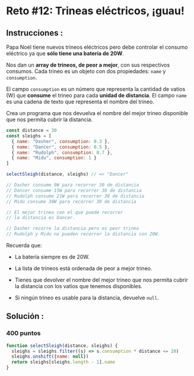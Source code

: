 # Reto #12: Trineas eléctricos, ¡guau!

## Instrucciones :

Papa Noél tiene nuevos trineos eléctricos pero debe controlar el consumo eléctrico ya que **sólo tiene una batería de 20W**.

Nos dan un **array de trineos, de peor a mejor**, con sus respectivos consumos. Cada trineo es un objeto con dos propiedades: `name` y `consumption`.

El campo `consumption` es un número que representa la cantidad de vatios (W) que **consume** el trineo para cada **unidad de distancia**. El campo `name` es una cadena de texto que representa el nombre del trineo.

Crea un programa que nos devuelva el nombre del mejor trineo disponible que nos permita cubrir la distancia.

```js
const distance = 30
const sleighs = [
  { name: "Dasher", consumption: 0.3 },
  { name: "Dancer", consumption: 0.5 },
  { name: "Rudolph", consumption: 0.7 },
  { name: "Midu", consumption: 1 }
]

selectSleigh(distance, sleighs) // => "Dancer"

// Dasher consume 9W para recorrer 30 de distancia
// Dancer consume 15W para recorrer 30 de distancia
// Rudolph consume 21W para recorrer 30 de distancia
// Midu consume 30W para recorrer 30 de distancia

// El mejor trineo con el que puede recorrer
// la distancia es Dancer.

// Dasher recorre la distancia pero es peor trineo
// Rudolph y Midu no pueden recorrer la distancia con 20W.
```

Recuerda que:

- La batería siempre es de 20W.

- La lista de trineos está ordenada de peor a mejor trineo.

- Tienes que devolver el nombre del mejor trineo que nos permita cubrir la distancia con los vatios que tenemos disponibles.

- Si ningún trineo es usable para la distancia, devuelve `null`.

## **Solución :**

### 400 puntos

```js
function selectSleigh(distance, sleighs) {
  sleighs = sleighs.filter((s) => s.consumption * distance <= 20)
  sleighs.unshift({name: null})
  return sleighs[sleighs.length - 1].name
}
```
